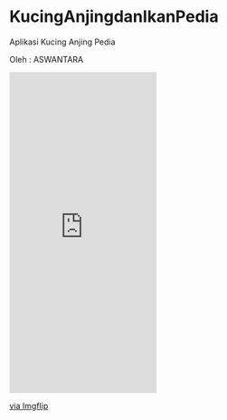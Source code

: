 # KucingAnjingdanIkanPedia

Aplikasi Kucing Anjing Pedia

Oleh :
ASWANTARA

<div style="width:260px;max-width:100%;"><div style="height:0;padding-bottom:217.69%;position:relative;"><iframe width="260" height="566" style="position:absolute;top:0;left:0;width:100%;height:100%;" frameBorder="0" src="https://imgflip.com/embed/5wt329"></iframe></div><p><a href="https://imgflip.com/gif/5wt329">via Imgflip</a></p></div>

